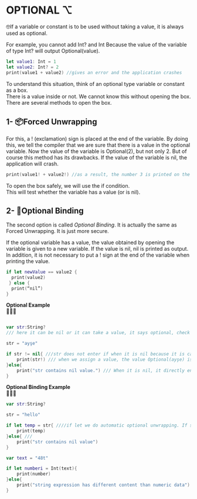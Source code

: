 
# OPTIONAL ⌥

🤓If a variable or constant is to be used without taking a value, it is always used as optional.

For example, you cannot add Int? and Int Because the value of the variable of type Int? will output Optional(value).
```swift
let value1: Int = 1
let value2: Int? = 2
print(value1 + value2) //gives an error and the application crashes 
```

To understand this situation, think of an optional type variable or constant as a box.   
There is a value inside or not. We cannot know this without opening the box. There are several methods to open the box.   


## 1- 📦Forced Unwrapping
For this, a ! (exclamation) sign is placed at the end of the variable. By doing this, we tell the compiler that we are sure that there is a value in the optional variable. Now the value of the variable is Optional(2), but not  only 2. But of course this method has its drawbacks. If the value of the variable is nil, the application will crash.  

```swift
print(value1! + value2!) //as a result, the number 3 is printed on the screen.
```

To open the box safely, we will use the if condition.   
This will test whether the variable has a value (or is nil).  


## 2- 🎁Optional Binding

The second option is called *Optional Binding*. It is actually the same as Forced Unwrapping. It is just more secure.  

If the optional variable has a value, the value obtained by opening the variable is given to a new variable. If the value is nil, nil is printed as output. In addition, it is not necessary to put a ! sign at the end of the variable when printing the value.

```swift
if let newValue == value2 {
  print(value2)
 } else {
  print(“nil”)
}
```

**Optional Example**  
🧐🧐🧐
```swift

var str:String? 
/// here it can be nil or it can take a value, it says optional, check it so that the application does not crash

str = "ayşe"

if str != nil{ ///str does not enter if when it is nil because it is called(!=) if it is not equal.
    print(str!) /// when we assign a value, the value Optional(ayşe) is returned. optional, if you are sure that the value is not nil, we put ! at the end print(str!)this process is called 'optional unwrapping'
}else{
    print("str contains nil value.") /// When it is nil, it directly enters else and gives the warning.
}

```

**Optional Binding Example**  
🧐🧐🧐
```swift
var str:String?

str = "hello"

if let temp = str{ ////if let we do automatic optional unwrapping. If str is not a nil value, the if query returns true and str is assigned to temp
    print(temp)
}else{ ///
    print("str contains nil value")
}

var text = "48t"

if let numberi = Int(text){
    print(number)
}else{
    print("string expression has different content than numeric data")
}

```
